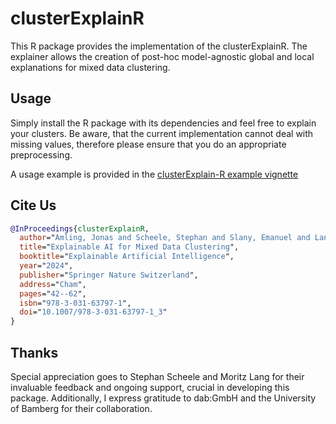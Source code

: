 # clusterExplainR 

This R package provides the implementation of the clusterExplainR. The explainer allows the creation of post-hoc model-agnostic global and local explanations for mixed data clustering.

## Usage 

Simply install the R package with its dependencies and feel free to explain your clusters. Be aware, that the current implementation cannot deal with missing values, therefore please ensure that you do an appropriate preprocessing.

A usage example is provided in the [clusterExplain-R example vignette](/vignettes/clusterExplainR-example.Rmd)

## Cite Us

```bibtex
@InProceedings{clusterExplainR,
  author="Amling, Jonas and Scheele, Stephan and Slany, Emanuel and Lang, Moritz and Schmid, Ute",
  title="Explainable AI for Mixed Data Clustering",
  booktitle="Explainable Artificial Intelligence",
  year="2024",
  publisher="Springer Nature Switzerland",
  address="Cham",
  pages="42--62",
  isbn="978-3-031-63797-1",
  doi="10.1007/978-3-031-63797-1_3"
}
```

## Thanks

Special appreciation goes to Stephan Scheele and Moritz Lang for their
invaluable feedback and ongoing support, crucial in developing this package. 
Additionally, I express gratitude to dab:GmbH and the University of Bamberg for their collaboration.
